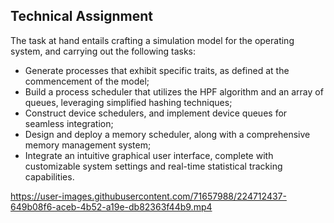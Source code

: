 ## Technical Assignment

The task at hand entails crafting a simulation model for the operating system, and carrying out the following tasks:
  - Generate processes that exhibit specific traits, as defined at the commencement of the model;
  - Build a process scheduler that utilizes the HPF algorithm and an array of queues, leveraging simplified hashing techniques;
  - Construct device schedulers, and implement device queues for seamless integration;
  - Design and deploy a memory scheduler, along with a comprehensive memory management system;
  - Integrate an intuitive graphical user interface, complete with customizable system settings and real-time statistical tracking capabilities.

https://user-images.githubusercontent.com/71657988/224712437-649b08f6-aceb-4b52-a19e-db82363f44b9.mp4
